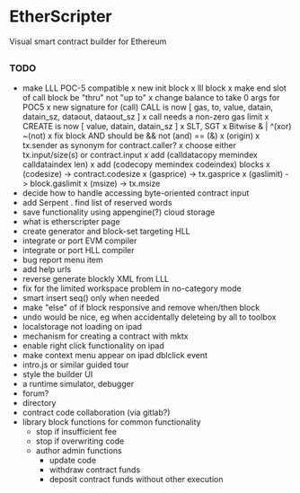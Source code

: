 # EtherScripter
Visual smart contract builder for Ethereum
##

### TODO
* make LLL POC-5 compatible
  x new init block
  x lll block 
  x make end slot of call block be "thru" not "up to"
  x change balance to take 0 args for POC5
  x new signature for (call) CALL is now [ gas, to, value, datain, datain_sz, dataout, dataout_sz ]
  x call needs a non-zero gas limit 
  x CREATE is now [ value, datain, datain_sz ]
  x SLT, SGT 
  x Bitwise & | ^(xor) ~(not)
  x fix block AND should be && not (and) == (&) 
  x (origin)
  x tx.sender as synonym for contract.caller?
  x choose either tx.input/size(s) or contract.input
  x add (calldatacopy memindex calldataindex len) 
  x add (codecopy memindex codeindex) blocks
  x (codesize) -> contract.codesize
  x (gasprice) -> tx.gasprice
  x (gaslimit) -> block.gaslimit
  x (msize) -> tx.msize
* decide how to handle accessing byte-oriented contract input
* add Serpent 
  . find list of reserved words
* save functionality using appengine(?) cloud storage
* what is etherscripter page
* create generator and block-set targeting HLL
* integrate or port EVM compiler
* integrate or port HLL compiler 
* bug report menu item
* add help urls
* reverse generate blockly XML from LLL
* fix for the limited workspace problem in no-category mode
* smart insert seq() only when needed
* make "else" of if block responsive and remove when/then block
* undo would be nice, eg when accidentally deleteing by all to toolbox 
* localstorage not loading on ipad
* mechanism for creating a contract with mktx
* enable right click functionality on ipad
* make context menu appear on ipad dblclick event
* intro.js or similar guided tour
* style the builder UI
* a runtime simulator, debugger
* forum?
* directory 
* contract code collaboration (via gitlab?)
* library block functions for common functionality
  - stop if insufficient fee
  - stop if overwriting code
  - author admin functions 
    * update code
    * withdraw contract funds
    * deposit contract funds without other execution
